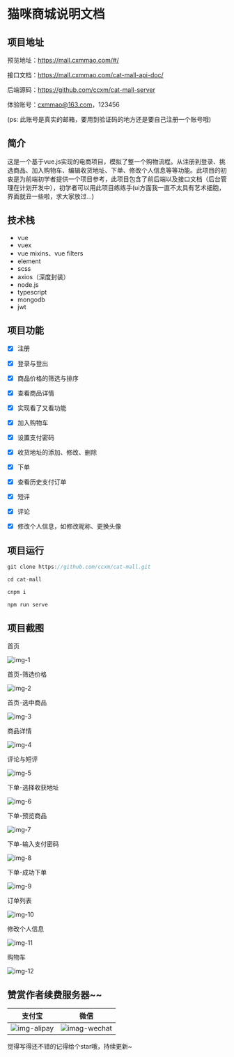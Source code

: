 ﻿# 猫咪商城说明文档

## 项目地址

预览地址：https://mall.cxmmao.com/#/

接口文档：https://mall.cxmmao.com/cat-mall-api-doc/

后端源码：https://github.com/ccxm/cat-mall-server

体验账号：cxmmao@163.com，123456 

(ps: 此账号是真实的邮箱，要用到验证码的地方还是要自己注册一个账号哦)

## 简介
这是一个基于vue.js实现的电商项目，模拟了整一个购物流程。从注册到登录、挑选商品、加入购物车、编辑收货地址、下单、修改个人信息等等功能。此项目的初衷是为前端初学者提供一个项目参考，此项目包含了前后端以及接口文档（后台管理在计划开发中），初学者可以用此项目练练手(ui方面我一直不太具有艺术细胞，界面就丑一些啦，求大家放过...)

## 技术栈
- vue
- vuex
- vue mixins、vue filters
- element
- scss
- axios（深度封装）
- node.js
- typescript
- mongodb
- jwt

## 项目功能

- [x] 注册

- [x] 登录与登出

- [x] 商品价格的筛选与排序

- [x] 查看商品详情

- [x] 实现看了又看功能

- [x] 加入购物车

- [x] 设置支付密码

- [x] 收货地址的添加、修改、删除

- [x] 下单

- [x] 查看历史支付订单

- [x] 短评

- [x] 评论

- [x] 修改个人信息，如修改昵称、更换头像

## 项目运行
```javascript
git clone https://github.com/ccxm/cat-mall.git

cd cat-mall

cnpm i

npm run serve
```

## 项目截图

首页

![img-1](https://raw.githubusercontent.com/ccxm/md-image-store/master/cat-mall/1.png)

首页-筛选价格

![img-2](https://raw.githubusercontent.com/ccxm/md-image-store/master/cat-mall/2.png)

首页-选中商品

![img-3](https://raw.githubusercontent.com/ccxm/md-image-store/master/cat-mall/3.png)

商品详情

![img-4](https://raw.githubusercontent.com/ccxm/md-image-store/master/cat-mall/4.png)

评论与短评

![img-5](https://raw.githubusercontent.com/ccxm/md-image-store/master/cat-mall/5.png)

下单-选择收获地址

![img-6](https://raw.githubusercontent.com/ccxm/md-image-store/master/cat-mall/6.png)

下单-预览商品

![img-7](https://raw.githubusercontent.com/ccxm/md-image-store/master/cat-mall/7.png)

下单-输入支付密码

![img-8](https://raw.githubusercontent.com/ccxm/md-image-store/master/cat-mall/8.png)

下单-成功下单

![img-9](https://raw.githubusercontent.com/ccxm/md-image-store/master/cat-mall/9.png)

订单列表

![img-10](https://raw.githubusercontent.com/ccxm/md-image-store/master/cat-mall/10.png)

修改个人信息

![img-11](https://raw.githubusercontent.com/ccxm/md-image-store/master/cat-mall/11.png)

购物车

![img-12](https://raw.githubusercontent.com/ccxm/md-image-store/master/cat-mall/12.png)

## 赞赏作者续费服务器~~
支付宝 | 微信
------|------
![img-alipay](https://raw.githubusercontent.com/ccxm/md-image-store/master/donate-qrcode/alipy.png)|![imag-wechat](https://raw.githubusercontent.com/ccxm/md-image-store/master/donate-qrcode/wechat.png)

觉得写得还不错的记得给个star哦，持续更新~







